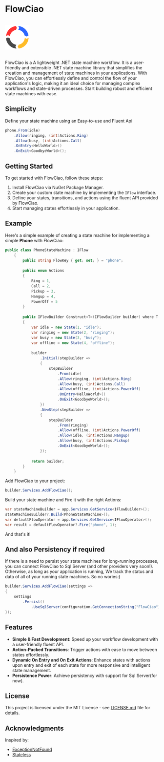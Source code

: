 # FlowCiao

<div align="left">
    <br />
    <img src="src\FlowCiao\Resources\FlowCiao.png" alt="Logo" width="80">
    <br />
    <br />
</div>

FlowCiao is a A lightweight .NET state machine workflow. It is a user-friendly and extensible .NET state machine library that simplifies the creation and management of state machines in your applications. With FlowCiao, you can effortlessly define and control the flow of your application's logic, making it an ideal choice for managing complex workflows and state-driven processes. Start building robust and efficient state machines with ease.

## Simplicity

Define your state machine using an Easy-to-use and Fluent Api

```csharp
phone.From(idle)
    .Allow(ringing, (int)Actions.Ring)
    .Allow(busy, (int)Actions.Call)
    .OnEntry<HelloWorld>()
    .OnExit<GoodbyeWorld>();
```

## Getting Started

To get started with FlowCiao, follow these steps:

1. Install FlowCiao via NuGet Package Manager.
2. Create your custom state machine by implementing the `IFlow` interface.
3. Define your states, transitions, and actions using the fluent API provided by FlowCiao.
4. Start managing states effortlessly in your application.

## Example

Here's a simple example of creating a state machine for implementing a simple **Phone** with FlowCiao:

```csharp
public class PhoneStateMachine : IFlow
    {
        public string FlowKey { get; set; } = "phone";

        public enum Actions
        {
            Ring = 1,
            Call = 2,
            Pickup = 3,
            Hangup = 4,
            PowerOff = 5
        }

        public IFlowBuilder Construct<T>(IFlowBuilder builder) where T :  IFlow, new()
        {
            var idle = new State(1, "idle");
            var ringing = new State(2, "ringing");
            var busy = new State(3, "busy");
            var offline = new State(4, "offline");

            builder
                .Initial(stepBuilder =>
                {
                    stepBuilder
                        .From(idle)
                        .Allow(ringing, (int)Actions.Ring)
                        .Allow(busy, (int)Actions.Call)
                        .Allow(offline, (int)Actions.PowerOff)
                        .OnEntry<HelloWorld>()
                        .OnExit<GoodbyeWorld>();
                })
                .NewStep(stepBuilder =>
                {
                    stepBuilder
                        .From(ringing)
                        .Allow(offline, (int)Actions.PowerOff)
                        .Allow(idle, (int)Actions.Hangup)
                        .Allow(busy, (int)Actions.Pickup)
                        .OnExit<GoodbyeWorld>();
                });

            return builder;
        }
    }
```

Add FlowCiao to your project:

```csharp
builder.Services.AddFlowCiao();
```

Build your state machine and Fire it with the right Actions:

```csharp
var stateMachineBuilder = app.Services.GetService<IFlowBuilder>();
stateMachineBuilder?.Build<PhoneStateMachine>();
var defaultFlowOperator = app.Services.GetService<IFlowOperator>();
var result = defaultFlowOperator?.Fire("phone", 1);
```

And that's it!

## And also Persistency if required

If there is a need to persist your state machines for long-running processes, you can connect FlowCiao to Sql Server (and other providers very soon!).
Otherwise, as long as your application is running, We track the status and data of all of your running state machines. So no wories:)

```csharp
builder.Services.AddFlowCiao(settings =>
{
    settings
        .Persist()
            .UseSqlServer(configuration.GetConnectionString("FlowCiao"));
});
```

## Features

- **Simple & Fast Development**: Speed up your workflow development with a user-friendly fluent API.
- **Action-Packed Transitions**: Trigger actions with ease to move between states effortlessly.
- **Dynamic On Entry and On Exit Actions**: Enhance states with actions upon entry and exit of each state for more responsive and intelligent state management.
- **Persistence Power**: Achieve persistency with support for Sql Server(for now).

## License
This project is licensed under the MIT License - see [LICENSE.md](LICENSE.md) file for details.

## Acknowledgments
Inspired by:
- [ExceptionNotFound](https://exceptionnotfound.net/)
- [Stateless](https://github.com/dotnet-state-machine/stateless/)

